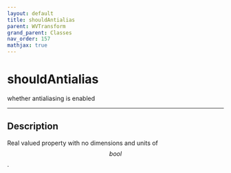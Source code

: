 ```yaml
---
layout: default
title: shouldAntialias
parent: WVTransform
grand_parent: Classes
nav_order: 157
mathjax: true
---
```


#  shouldAntialias

whether antialiasing is enabled


---

## Description
Real valued property with no dimensions and units of $$bool$$.

